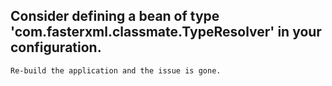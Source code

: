 ## Consider defining a bean of type 'com.fasterxml.classmate.TypeResolver' in your configuration.
    Re-build the application and the issue is gone.
    
